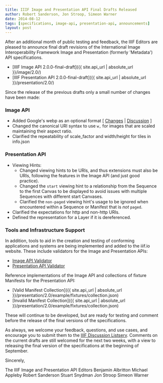 ```yaml
---
title: IIIF Image and Presentation API Final Drafts Released
author: Robert Sanderson, Jon Stroop, Simeon Warner
date: 2014-08-12
tags: [specifications, image-api, presentation-api, announcements]
layout: post
---
```


After an additional month of public testing and feedback, the IIIF Editors are pleased to announce final draft revisions of the International Image Interoperability Framework Image and Presentation (formerly 'Metadata') API specifications.

 * [IIIF Image API 2.0.0-final-draft]({{ site.api_url | absolute_url }}/image/2.0/)
 * [IIIF Presentation API 2.0.0-final-draft]({{ site.api_url | absolute_url }}/presentation/2.0/)

Since the release of the previous drafts only a small number of changes have been made:

### Image API

 * Added Google's webp as an optional format [ [Changes](https://github.com/IIIF/iiif.io/pull/297) \| [Discussion](https://github.com/IIIF/iiif.io/issues/295) ]
 * Changed the canonical URI syntax to use `w,` for images that are scaled maintaining their aspect ratio.
 * Clarified the repeatability of scale_factor and width/height for tiles in info.json


### Presentation API

 * Viewing Hints:
   * Changed viewing hints to be URIs, and thus extensions must also be URIs, following the features in the Image API (and just good practice).
   * Changed the `start` viewing hint to a relationship from the Sequence to the first Canvas to be displayed to avoid issues with  multiple Sequences with different start Canvases.
   * Clarified the `non-paged` viewing hint's usage to be ignored when encountered within a Sequence or Manifest that is _not_ `paged`.
 * Clarified the expectations for http and non-http URIs.
 * Defined the representation for a Layer if it is dereferenced.


### Tools and Infrastructure Support

In addition, tools to aid in the creation and testing of conforming applications and systems are being implemented and added to the iiif.io website.  These include validators for the Image and Presentation APIs:

 * [Image API Validator](https://iiif.io/api/image/validator/)
 * [Presentation API Validator](https://iiif.io/api/presentation/validator/service/)

Reference implementations of the Image API and collections of fixture Manifests for the Presentation API:

 <!-- * [2.0 Reference Implementation]({{ site.api_url | absolute_url }}/image/2.0/example/reference/67352ccc-d1b0-11e1-89ae-279075081939/) -->
 * [Valid Manifest Collection]({{ site.api_url | absolute_url }}/presentation/2.0/example/fixtures/collection.json)
 * [Invalid Manifest Collection]({{ site.api_url | absolute_url }}/presentation/2.0/example/fixtures/collection.json)

These will continue to be developed, but are ready for testing and comment before the release of the final versions of the specifications.


As always, we welcome your feedback, questions, and use cases, and encourage you to submit them to the [IIIF Discussion Listserv](mailto:iiif-discuss@googlegroups.com). Comments on the current drafts are still welcomed for the next two weeks, with a view to releasing the final version of the specifications at the beginning of September.


Sincerely,

The IIIF Image and Presentation API Editors
Benjamin Albritton
Michael Appleby
Robert Sanderson
Stuart Snydman
Jon Stroop
Simeon Warner
